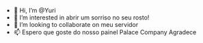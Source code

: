 - 👋 Hi, I’m @Yuri
- 👀 I’m interested in abrir um sorriso no seu rosto!
- 💞️ I’m looking to collaborate on meu servidor 
- 📫 Espero que goste do nosso painel Palace Company Agradece

<!---
30043/30043 is a ✨ special ✨ repository because its `README.md` (this file) appears on your GitHub profile.
You can click the Preview link to take a look at your changes.
--->
